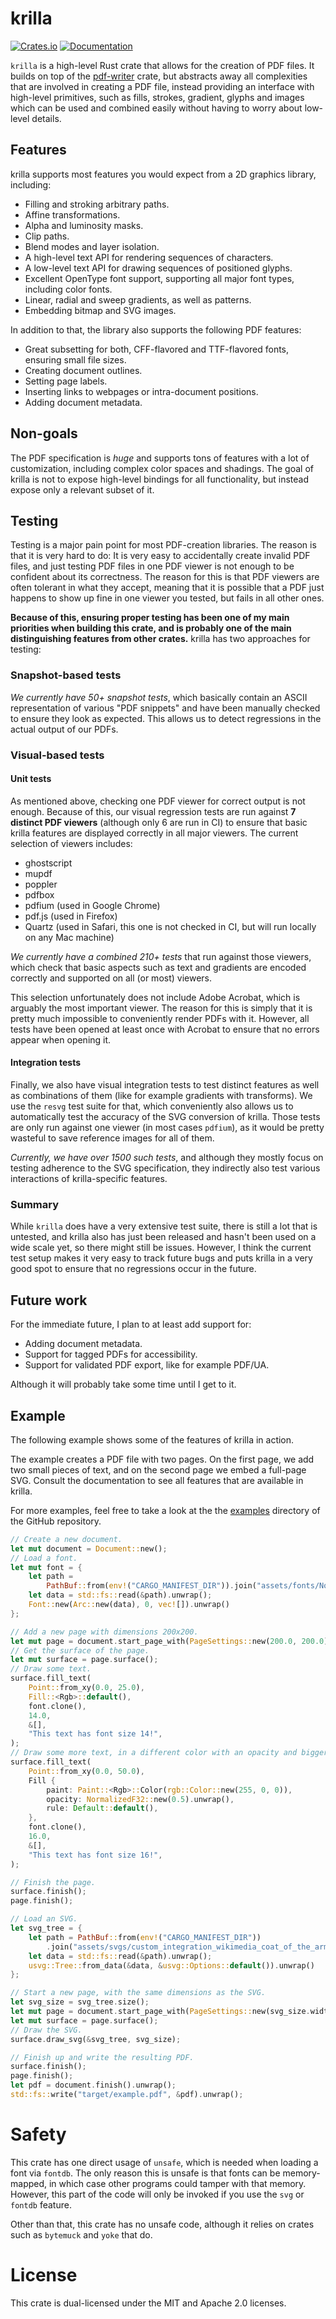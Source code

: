 # krilla

[![Crates.io](https://img.shields.io/crates/v/krilla.svg)](https://crates.io/crates/krilla)
[![Documentation](https://docs.rs/krilla/badge.svg)](https://docs.rs/krilla)

`krilla` is a high-level Rust crate that allows for the creation of PDF files. It builds
on top of the [pdf-writer](https://github.com/typst/pdf-writer) crate, 
but abstracts away all complexities that are involved in creating a PDF file, 
instead providing an interface with high-level primitives, such
as fills, strokes, gradient, glyphs and images which can be used and combined easily
without having to worry about low-level details.

## Features
krilla supports most features you would expect from a 2D graphics library, including:

- Filling and stroking arbitrary paths.
- Affine transformations.
- Alpha and luminosity masks.
- Clip paths.
- Blend modes and layer isolation.
- A high-level text API for rendering sequences of characters.
- A low-level text API for drawing sequences of positioned glyphs.
- Excellent OpenType font support, supporting all major font types, including color fonts.
- Linear, radial and sweep gradients, as well as patterns.
- Embedding bitmap and SVG images.

In addition to that, the library also supports the following PDF features:
- Great subsetting for both, CFF-flavored and TTF-flavored fonts, ensuring small file sizes.
- Creating document outlines.
- Setting page labels.
- Inserting links to webpages or intra-document positions.
- Adding document metadata.

## Non-goals
The PDF specification is *huge* and supports tons of features with a lot of customization, including
complex color spaces and shadings. The goal of krilla is not to expose high-level bindings 
for all functionality, but instead expose only a relevant subset of it.

## Testing
Testing is a major pain point for most PDF-creation libraries. The reason is that it is very hard to do:
It is very easy to accidentally create invalid PDF files, and just testing PDF files in one 
PDF viewer is not enough to be confident about its correctness. The reason for this 
is that PDF viewers are often tolerant in what they accept, meaning that it is possible 
that a PDF just happens to show up fine in one viewer you tested, but fails in all other ones.

**Because of this, ensuring proper testing has been one of my main priorities when building this crate,
and is probably one of the main distinguishing features from other crates.** krilla has two approaches for testing:

### Snapshot-based tests
*We currently have 50+ snapshot tests*, which basically contain an ASCII representation of various
"PDF snippets" and have been manually checked to ensure they look as expected. This allows us to detect
regressions in the actual output of our PDFs.

### Visual-based tests

#### Unit tests
As mentioned above, checking one PDF viewer for correct output is not enough. Because of this, our visual
regression tests are run against **7 distinct PDF viewers** (although only 6 are run in CI) to ensure that basic 
krilla features are displayed correctly in all major viewers. The current selection of viewers includes:
- ghostscript
- mupdf
- poppler
- pdfbox
- pdfium (used in Google Chrome)
- pdf.js (used in Firefox)
- Quartz (used in Safari, this one is not checked in CI, but will run locally on any Mac machine)

*We currently have a combined 210+ tests* that run against those viewers, which check that basic
aspects such as text and gradients are encoded correctly and supported on all (or most) viewers.

This selection unfortunately does not include Adobe Acrobat, which is arguably the most important viewer.
The reason for this is simply that it is pretty much impossible to conveniently render PDFs with it. However,
all tests have been opened at least once with Acrobat to ensure that no errors appear when opening it.

#### Integration tests
Finally, we also have visual integration tests to test distinct features as well as combinations of them
(like for example gradients with transforms). We use the `resvg` test suite for that, which conveniently
also allows us to automatically test the accuracy of the SVG conversion of krilla. Those tests are
only run against one viewer (in most cases `pdfium`), as it would be pretty wasteful to save reference
images for all of them. 

*Currently, we have over 1500 such tests*, and although they mostly focus on
testing adherence to the SVG specification, they indirectly also test various interactions of krilla-specific
features.

### Summary
While `krilla` does have a very extensive test suite, there is still a lot that is untested, and krilla also
has just been released and hasn't been used on a wide scale yet, so there might still be issues. 
However, I think the current test setup makes it very easy to track future bugs and puts krilla 
in a very good spot to ensure that no regressions occur in the future.

## Future work
For the immediate future, I plan to at least add support for:
- Adding document metadata.
- Support for tagged PDFs for accessibility.
- Support for validated PDF export, like for example PDF/UA.

Although it will probably take some time until I get to it.

## Example

The following example shows some of the features of krilla in action.

The example creates a PDF file with two pages. On the first page,
we add two small pieces of text, and on the second page we embed a full-page SVG.
Consult the documentation to see all features that are available in krilla.

For more examples, feel free to take a look at the the [examples](https://github.com/LaurenzV/krilla/tree/main/examples) directory of the GitHub repository.

```rs
// Create a new document.
let mut document = Document::new();
// Load a font.
let mut font = {
    let path =
        PathBuf::from(env!("CARGO_MANIFEST_DIR")).join("assets/fonts/NotoSans-Regular.ttf");
    let data = std::fs::read(&path).unwrap();
    Font::new(Arc::new(data), 0, vec![]).unwrap()
};

// Add a new page with dimensions 200x200.
let mut page = document.start_page_with(PageSettings::new(200.0, 200.0));
// Get the surface of the page.
let mut surface = page.surface();
// Draw some text.
surface.fill_text(
    Point::from_xy(0.0, 25.0),
    Fill::<Rgb>::default(),
    font.clone(),
    14.0,
    &[],
    "This text has font size 14!",
);
// Draw some more text, in a different color with an opacity and bigger font size.
surface.fill_text(
    Point::from_xy(0.0, 50.0),
    Fill {
        paint: Paint::<Rgb>::Color(rgb::Color::new(255, 0, 0)),
        opacity: NormalizedF32::new(0.5).unwrap(),
        rule: Default::default(),
    },
    font.clone(),
    16.0,
    &[],
    "This text has font size 16!",
);

// Finish the page.
surface.finish();
page.finish();

// Load an SVG.
let svg_tree = {
    let path = PathBuf::from(env!("CARGO_MANIFEST_DIR"))
        .join("assets/svgs/custom_integration_wikimedia_coat_of_the_arms_of_edinburgh_city_council.svg");
    let data = std::fs::read(&path).unwrap();
    usvg::Tree::from_data(&data, &usvg::Options::default()).unwrap()
};

// Start a new page, with the same dimensions as the SVG.
let svg_size = svg_tree.size();
let mut page = document.start_page_with(PageSettings::new(svg_size.width(), svg_size.height()));
let mut surface = page.surface();
// Draw the SVG.
surface.draw_svg(&svg_tree, svg_size);

// Finish up and write the resulting PDF.
surface.finish();
page.finish();
let pdf = document.finish().unwrap();
std::fs::write("target/example.pdf", &pdf).unwrap();
```

# Safety
This crate has one direct usage of `unsafe`, which is needed when loading a font
via `fontdb`. The only reason this is unsafe is that fonts can be memory-mapped,
in which case other programs could tamper with that memory. However, this part of the
code will only be invoked if you use the `svg` or `fontdb` feature.

Other than that, this crate has no unsafe code, although it relies on crates such as
`bytemuck` and `yoke` that do.

# License
This crate is dual-licensed under the MIT and Apache 2.0 licenses.